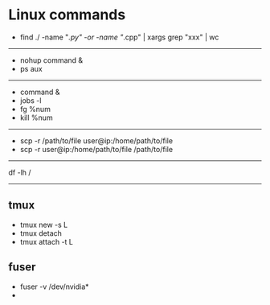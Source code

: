 # Linux commands

- find ./ -name "*.py" -or -name "*.cpp" | xargs grep "xxx" | wc 

---
- nohup command &
- ps aux 

---
- command &
- jobs -l
- fg %num
- kill %num

---

- scp -r /path/to/file user@ip:/home/path/to/file
- scp -r user@ip:/home/path/to/file /path/to/file


---

 df -lh /


---

## tmux
- tmux new -s L
- tmux detach
- tmux attach -t L


## fuser
- fuser -v /dev/nvidia*
- 
